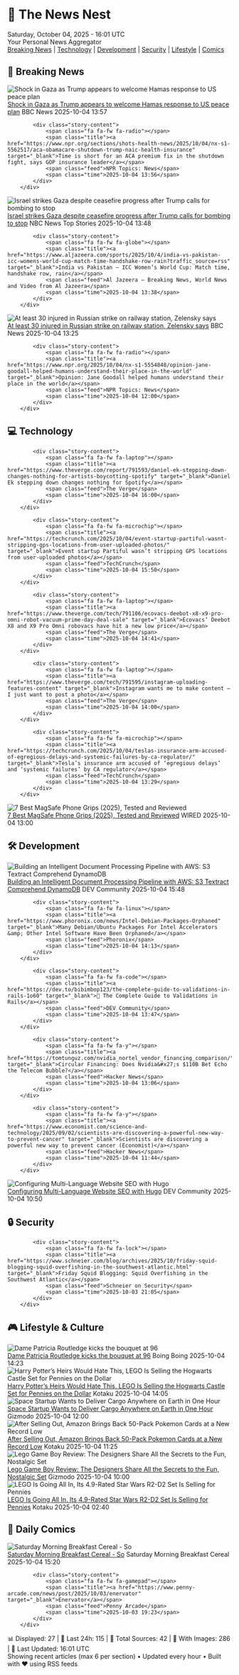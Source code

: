 <!-- Processing 54 RSS feeds at 2025-10-04 16:01:36 UTC -->
<!-- Processing: Saturday Morning Breakfast Cereal -->
<!-- Processing: Poorly Drawn Lines -->
<!-- Processing: Garfield -->
<!-- Processing: Dilbert -->
<!-- Processing: Cyanide & Happiness -->
<!-- Processing: Girl Genius -->
<!-- Processing: CNN Breaking News -->
<!-- Processing: NPR News -->
<!-- Processing: CBC News -->
<!-- Error processing https://rss.cbc.ca/lineup/topstories.xml: The read operation timed out -->
<!-- Processing: NBC News Breaking -->
<!-- Processing: TechCrunch -->
<!-- Processing: The Verge -->
<!-- Processing: O'Reilly Radar -->
<!-- Processing: WIRED -->
<!-- Processing: Lobsters Python -->
<!-- Processing: Dev.to -->
<!-- Processing: StackOverflow Blog -->
<!-- Processing: Phoronix Linux News -->
<!-- Processing: It's FOSS -->
<!-- Processing: OMG! Ubuntu -->
<!-- Processing: Red Hat Blog -->
<!-- Processing: Ubuntu Blog -->
<!-- Processing: GitHub Blog -->
<!-- Processing: Coding Horror -->
<!-- Processing: The Pragmatic Engineer -->
<!-- Processing: Kotaku -->
<!-- Processing: Boing Boing -->
<!-- Generated 9 new posts out of 27 feeds processed -->
<div class="newspaper-header">
    <h1 class="newspaper-title">📰 The News Nest</h1>
    <div class="newspaper-date">Saturday, October 04, 2025 - 16:01 UTC</div>
    <div class="newspaper-subtitle">Your Personal News Aggregator</div>
</div>

<div class="newspaper-nav">
    <a href="#breaking">Breaking News</a> |
    <a href="#tech">Technology</a> |
    <a href="#dev">Development</a> |
    <a href="#security">Security</a> |
    <a href="#lifestyle">Lifestyle</a> |
    <a href="#webcomics">Comics</a>
</div>

<div class="news-section breaking-news" id="breaking">
<h2 class="section-header">🚨 Breaking News</h2>
<div class="stories-container">
<div class="story">
            <img src="https://ichef.bbci.co.uk/ace/standard/240/cpsprodpb/5e94/live/7548e480-a112-11f0-807b-c1a7ae4b635d.jpg" alt="Shock in Gaza as Trump appears to welcome Hamas response to US peace plan" class="story-image" loading="lazy" onerror="this.style.display='none'">
            <div class="story-content">
                <span class="fa fa-fw fa-earth-americas"></span>
                <span class="title"><a href="https://www.bbc.com/news/articles/c15k199j1x3o?at_medium=RSS&at_campaign=rss" target="_blank">Shock in Gaza as Trump appears to welcome Hamas response to US peace plan</a></span>
                <span class="feed">BBC News</span>
                <span class="time">2025-10-04 13:57</span>
            </div>
        </div>
<div class="story">
            
            <div class="story-content">
                <span class="fa fa-fw fa-radio"></span>
                <span class="title"><a href="https://www.npr.org/sections/shots-health-news/2025/10/04/nx-s1-5562517/aca-obamacare-shutdown-trump-naic-health-insurance" target="_blank">Time is short for an ACA premium fix in the shutdown fight, says GOP insurance leader</a></span>
                <span class="feed">NPR Topics: News</span>
                <span class="time">2025-10-04 13:56</span>
            </div>
        </div>
<div class="story">
            <img src="https://media-cldnry.s-nbcnews.com/image/upload/t_fit_1500w/rockcms/2025-10/20251004-gaza-strip-jj-944a-dca2d5.jpg" alt="Israel strikes Gaza despite ceasefire progress after Trump calls for bombing to stop" class="story-image" loading="lazy" onerror="this.style.display='none'">
            <div class="story-content">
                <span class="fa fa-fw fa-broadcast-tower"></span>
                <span class="title"><a href="https://www.nbcnews.com/world/middle-east/israel-strikes-gaza-trump-calls-stop-bombing-rcna235583" target="_blank">Israel strikes Gaza despite ceasefire progress after Trump calls for bombing to stop</a></span>
                <span class="feed">NBC News Top Stories</span>
                <span class="time">2025-10-04 13:48</span>
            </div>
        </div>
<div class="story">
            
            <div class="story-content">
                <span class="fa fa-fw fa-globe"></span>
                <span class="title"><a href="https://www.aljazeera.com/sports/2025/10/4/india-vs-pakistan-icc-womens-world-cup-match-time-handshake-row-rain?traffic_source=rss" target="_blank">India vs Pakistan – ICC Women’s World Cup: Match time, handshake row, rain</a></span>
                <span class="feed">Al Jazeera – Breaking News, World News and Video from Al Jazeera</span>
                <span class="time">2025-10-04 13:38</span>
            </div>
        </div>
<div class="story">
            <img src="https://ichef.bbci.co.uk/ace/standard/240/cpsprodpb/706a/live/8c0bfc30-a11b-11f0-b741-177e3e2c2fc7.jpg" alt="At least 30 injured in Russian strike on railway station, Zelensky says" class="story-image" loading="lazy" onerror="this.style.display='none'">
            <div class="story-content">
                <span class="fa fa-fw fa-earth-americas"></span>
                <span class="title"><a href="https://www.bbc.com/news/articles/czewkn06y1no?at_medium=RSS&at_campaign=rss" target="_blank">At least 30 injured in Russian strike on railway station, Zelensky says</a></span>
                <span class="feed">BBC News</span>
                <span class="time">2025-10-04 13:25</span>
            </div>
        </div>
<div class="story">
            
            <div class="story-content">
                <span class="fa fa-fw fa-radio"></span>
                <span class="title"><a href="https://www.npr.org/2025/10/04/nx-s1-5554848/opinion-jane-goodall-helped-humans-understand-their-place-in-the-world" target="_blank">Opinion: Jane Goodall helped humans understand their place in the world</a></span>
                <span class="feed">NPR Topics: News</span>
                <span class="time">2025-10-04 12:00</span>
            </div>
        </div>
</div>
</div>
<div class="news-section tech-news" id="tech">
<h2 class="section-header">💻 Technology</h2>
<div class="stories-container">
<div class="story">
            
            <div class="story-content">
                <span class="fa fa-fw fa-laptop"></span>
                <span class="title"><a href="https://www.theverge.com/report/791593/daniel-ek-stepping-down-changes-nothing-for-artists-boycotting-spotify" target="_blank">Daniel Ek stepping down changes nothing for Spotify</a></span>
                <span class="feed">The Verge</span>
                <span class="time">2025-10-04 16:00</span>
            </div>
        </div>
<div class="story">
            
            <div class="story-content">
                <span class="fa fa-fw fa-microchip"></span>
                <span class="title"><a href="https://techcrunch.com/2025/10/04/event-startup-partiful-wasnt-stripping-gps-locations-from-user-uploaded-photos/" target="_blank">Event startup Partiful wasn’t stripping GPS locations from user-uploaded photos</a></span>
                <span class="feed">TechCrunch</span>
                <span class="time">2025-10-04 15:50</span>
            </div>
        </div>
<div class="story">
            
            <div class="story-content">
                <span class="fa fa-fw fa-laptop"></span>
                <span class="title"><a href="https://www.theverge.com/tech/791106/ecovacs-deebot-x8-x9-pro-omni-robot-vacuum-prime-day-deal-sale" target="_blank">Ecovacs’ Deebot X8 and X9 Pro Omni robovacs have hit a new low price</a></span>
                <span class="feed">The Verge</span>
                <span class="time">2025-10-04 14:41</span>
            </div>
        </div>
<div class="story">
            
            <div class="story-content">
                <span class="fa fa-fw fa-laptop"></span>
                <span class="title"><a href="https://www.theverge.com/tech/791595/instagram-uploading-features-content" target="_blank">Instagram wants me to make content — I just want to post a photo</a></span>
                <span class="feed">The Verge</span>
                <span class="time">2025-10-04 14:00</span>
            </div>
        </div>
<div class="story">
            
            <div class="story-content">
                <span class="fa fa-fw fa-microchip"></span>
                <span class="title"><a href="https://techcrunch.com/2025/10/04/teslas-insurance-arm-accused-of-egregious-delays-and-systemic-failures-by-ca-regulator/" target="_blank">Tesla’s insurance arm accused of ‘egregious delays’ and ‘systemic failures’ by CA regulator</a></span>
                <span class="feed">TechCrunch</span>
                <span class="time">2025-10-04 13:29</span>
            </div>
        </div>
<div class="story">
            <img src="https://media.wired.com/photos/68e03c9d1e02f28f7673efb6/master/pass/The%20Best%20MagSafe%20Phone%20Grips.png" alt="7 Best MagSafe Phone Grips (2025), Tested and Reviewed" class="story-image" loading="lazy" onerror="this.style.display='none'">
            <div class="story-content">
                <span class="fa fa-fw fa-bolt"></span>
                <span class="title"><a href="https://www.wired.com/gallery/best-magsafe-grips/" target="_blank">7 Best MagSafe Phone Grips (2025), Tested and Reviewed</a></span>
                <span class="feed">WIRED</span>
                <span class="time">2025-10-04 13:00</span>
            </div>
        </div>
</div>
</div>
<div class="news-section dev-news" id="dev">
<h2 class="section-header">🛠️ Development</h2>
<div class="stories-container">
<div class="story">
            <img src="https://media2.dev.to/dynamic/image/width=800%2Cheight=%2Cfit=scale-down%2Cgravity=auto%2Cformat=auto/https%3A%2F%2Fdev-to-uploads.s3.amazonaws.com%2Fuploads%2Farticles%2Fsocstf61w20geoxbx9ul.png" alt="Building an Intelligent Document Processing Pipeline with AWS: S3 Textract Comprehend DynamoDB" class="story-image" loading="lazy" onerror="this.style.display='none'">
            <div class="story-content">
                <span class="fa fa-fw fa-code"></span>
                <span class="title"><a href="https://dev.to/lamkhac/building-an-intelligent-document-processing-pipeline-with-aws-s3-textract-comprehend--276g" target="_blank">Building an Intelligent Document Processing Pipeline with AWS: S3 Textract Comprehend DynamoDB</a></span>
                <span class="feed">DEV Community</span>
                <span class="time">2025-10-04 15:48</span>
            </div>
        </div>
<div class="story">
            
            <div class="story-content">
                <span class="fa fa-fw fa-linux"></span>
                <span class="title"><a href="https://www.phoronix.com/news/Intel-Debian-Packages-Orphaned" target="_blank">Many Debian/Ubuntu Packages For Intel Accelerators &amp; Other Intel Software Have Been Orphaned</a></span>
                <span class="feed">Phoronix</span>
                <span class="time">2025-10-04 14:13</span>
            </div>
        </div>
<div class="story">
            
            <div class="story-content">
                <span class="fa fa-fw fa-code"></span>
                <span class="title"><a href="https://dev.to/bibimbop123/the-complete-guide-to-validations-in-rails-1o60" target="_blank">🧠 The Complete Guide to Validations in Rails</a></span>
                <span class="feed">DEV Community</span>
                <span class="time">2025-10-04 13:47</span>
            </div>
        </div>
<div class="story">
            
            <div class="story-content">
                <span class="fa fa-fw fa-y"></span>
                <span class="title"><a href="https://tomtunguz.com/nvidia_nortel_vendor_financing_comparison/" target="_blank">Circular Financing: Does Nvidia&#x27;s $110B Bet Echo the Telecom Bubble?</a></span>
                <span class="feed">Hacker News</span>
                <span class="time">2025-10-04 13:06</span>
            </div>
        </div>
<div class="story">
            
            <div class="story-content">
                <span class="fa fa-fw fa-y"></span>
                <span class="title"><a href="https://www.economist.com/science-and-technology/2025/09/02/scientists-are-discovering-a-powerful-new-way-to-prevent-cancer" target="_blank">Scientists are discovering a powerful new way to prevent cancer (Economist)</a></span>
                <span class="feed">Hacker News</span>
                <span class="time">2025-10-04 11:44</span>
            </div>
        </div>
<div class="story">
            <img src="https://media2.dev.to/dynamic/image/width=800%2Cheight=%2Cfit=scale-down%2Cgravity=auto%2Cformat=auto/https%3A%2F%2Fdev-to-uploads.s3.amazonaws.com%2Fuploads%2Farticles%2Fu5jxlvu74vv2ci1hv6ob.png" alt="Configuring Multi-Language Website SEO with Hugo" class="story-image" loading="lazy" onerror="this.style.display='none'">
            <div class="story-content">
                <span class="fa fa-fw fa-code"></span>
                <span class="title"><a href="https://dev.to/rosgluk/configuring-multi-language-website-seo-with-hugo-50ae" target="_blank">Configuring Multi-Language Website SEO with Hugo</a></span>
                <span class="feed">DEV Community</span>
                <span class="time">2025-10-04 10:50</span>
            </div>
        </div>
</div>
</div>
<div class="news-section security-news" id="security">
<h2 class="section-header">🔒 Security</h2>
<div class="stories-container">
<div class="story">
            
            <div class="story-content">
                <span class="fa fa-fw fa-lock"></span>
                <span class="title"><a href="https://www.schneier.com/blog/archives/2025/10/friday-squid-blogging-squid-overfishing-in-the-southwest-atlantic.html" target="_blank">Friday Squid Blogging: Squid Overfishing in the Southwest Atlantic</a></span>
                <span class="feed">Schneier on Security</span>
                <span class="time">2025-10-03 21:05</span>
            </div>
        </div>
</div>
</div>
<div class="news-section lifestyle-news" id="lifestyle">
<h2 class="section-header">🎮 Lifestyle & Culture</h2>
<div class="stories-container">
<div class="story">
            <img src="https://i0.wp.com/boingboing.net/wp-content/uploads/2025/10/p0b3kks7.jpg?fit=640%2C360&amp;quality=60&amp;ssl=1" alt="Dame Patricia Routledge kicks the bouquet at 96" class="story-image" loading="lazy" onerror="this.style.display='none'">
            <div class="story-content">
                <span class="fa fa-fw fa-arrow-right"></span>
                <span class="title"><a href="https://boingboing.net/2025/10/04/dame-patricia-routledge-kicks-the-bouquet-at-96.html" target="_blank">Dame Patricia Routledge kicks the bouquet at 96</a></span>
                <span class="feed">Boing Boing</span>
                <span class="time">2025-10-04 14:23</span>
            </div>
        </div>
<div class="story">
            <img src="https://kotaku.com/app/uploads/2025/10/harry-potter-hogwarts-caste-lego-set.jpg" alt="Harry Potter’s Heirs Would Hate This, LEGO Is Selling the Hogwarts Castle Set for Pennies on the Dollar" class="story-image" loading="lazy" onerror="this.style.display='none'">
            <div class="story-content">
                <span class="fa fa-fw fa-gamepad"></span>
                <span class="title"><a href="https://kotaku.com/harry-potters-heirs-would-hate-this-lego-is-selling-the-hogwarts-castle-set-for-pennies-on-the-dollar-2000631765" target="_blank">Harry Potter’s Heirs Would Hate This, LEGO Is Selling the Hogwarts Castle Set for Pennies on the Dollar</a></span>
                <span class="feed">Kotaku</span>
                <span class="time">2025-10-04 14:05</span>
            </div>
        </div>
<div class="story">
            <img src="https://gizmodo.com/app/uploads/2025/10/Inversion-Space-Arc-1280x853.jpg" alt="Space Startup Wants to Deliver Cargo Anywhere on Earth in One Hour" class="story-image" loading="lazy" onerror="this.style.display='none'">
            <div class="story-content">
                <span class="fa fa-fw fa-computer"></span>
                <span class="title"><a href="https://gizmodo.com/space-startup-wants-to-deliver-cargo-anywhere-on-earth-in-one-hour-2000667241" target="_blank">Space Startup Wants to Deliver Cargo Anywhere on Earth in One Hour</a></span>
                <span class="feed">Gizmodo</span>
                <span class="time">2025-10-04 12:00</span>
            </div>
        </div>
<div class="story">
            <img src="https://kotaku.com/app/uploads/2025/09/pokemon-card.jpg" alt="After Selling Out, Amazon Brings Back 50-Pack Pokemon Cards at a New Record Low" class="story-image" loading="lazy" onerror="this.style.display='none'">
            <div class="story-content">
                <span class="fa fa-fw fa-gamepad"></span>
                <span class="title"><a href="https://kotaku.com/after-selling-out-amazon-brings-back-50-pack-pokemon-cards-at-a-new-record-low-2000631600" target="_blank">After Selling Out, Amazon Brings Back 50-Pack Pokemon Cards at a New Record Low</a></span>
                <span class="feed">Kotaku</span>
                <span class="time">2025-10-04 11:25</span>
            </div>
        </div>
<div class="story">
            <img src="https://gizmodo.com/app/uploads/2025/10/lego-game-boy-review-06-1280x853.jpg" alt="Lego Game Boy Review: The Designers Share All the Secrets to the Fun, Nostalgic Set" class="story-image" loading="lazy" onerror="this.style.display='none'">
            <div class="story-content">
                <span class="fa fa-fw fa-computer"></span>
                <span class="title"><a href="https://gizmodo.com/lego-game-boy-review-the-designers-share-all-the-secrets-to-the-fun-nostalgic-set-2000667492" target="_blank">Lego Game Boy Review: The Designers Share All the Secrets to the Fun, Nostalgic Set</a></span>
                <span class="feed">Gizmodo</span>
                <span class="time">2025-10-04 10:00</span>
            </div>
        </div>
<div class="story">
            <img src="https://kotaku.com/app/uploads/2025/10/star-wars-r2d2-lego.jpg" alt="LEGO Is Going All In, Its 4.9-Rated Star Wars R2-D2 Set Is Selling for Pennies" class="story-image" loading="lazy" onerror="this.style.display='none'">
            <div class="story-content">
                <span class="fa fa-fw fa-gamepad"></span>
                <span class="title"><a href="https://kotaku.com/lego-is-going-all-in-its-4-9-rated-star-wars-r2-d2-set-is-selling-for-pennies-2000631589" target="_blank">LEGO Is Going All In, Its 4.9-Rated Star Wars R2-D2 Set Is Selling for Pennies</a></span>
                <span class="feed">Kotaku</span>
                <span class="time">2025-10-04 02:40</span>
            </div>
        </div>
</div>
</div>
<div class="news-section webcomics-section" id="webcomics">
<h2 class="section-header">🎨 Daily Comics</h2>
<div class="stories-container">
<div class="story">
            <img src="https://www.smbc-comics.com/comics/1759549236-20251004.png" alt="Saturday Morning Breakfast Cereal - So" class="story-image" loading="lazy" onerror="this.style.display='none'">
            <div class="story-content">
                <span class="fa fa-fw fa-smile"></span>
                <span class="title"><a href="https://www.smbc-comics.com/comic/so" target="_blank">Saturday Morning Breakfast Cereal - So</a></span>
                <span class="feed">Saturday Morning Breakfast Cereal</span>
                <span class="time">2025-10-04 15:20</span>
            </div>
        </div>
<div class="story">
            
            <div class="story-content">
                <span class="fa fa-fw fa-gamepad"></span>
                <span class="title"><a href="https://www.penny-arcade.com/news/post/2025/10/03/enervator" target="_blank">Enervator</a></span>
                <span class="feed">Penny Arcade</span>
                <span class="time">2025-10-03 19:23</span>
            </div>
        </div>
</div>
</div>

<div class="newspaper-footer">
    <div class="stats">
        📊 Displayed: 27 | 📅 Last 24h: 115 | 📡 Total Sources: 42 | 📸 With Images: 286 |
        🔄 Last Updated: 16:01 UTC
    </div>
    <div class="footer-note">
        Showing recent articles (max 6 per section) • Updated every hour • Built with ❤️ using RSS feeds
    </div>
</div>
